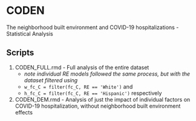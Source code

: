 # CODEN
The neighborhood built environment and COVID-19 hospitalizations - Statistical Analysis

## Scripts
1. CODEN_FULL.rmd - Full analysis of the entire dataset
    + _note individual RE models followed the same process, but with the dataset filtered using_
    + `w_fc_C = filter(fc_C, RE == 'White')` and
    + `h_fc_C = filter(fc_C, RE == 'Hispanic')` respectively
2. CODEN_DEM.rmd - Analysis of just the impact of individual factors on COVID-19 hospitalization, without neighborhood built environment effects
